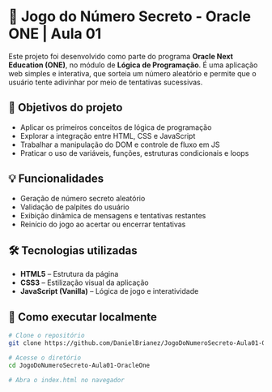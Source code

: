 # 🎲 Jogo do Número Secreto - Oracle ONE | Aula 01

Este projeto foi desenvolvido como parte do programa **Oracle Next Education (ONE)**, no módulo de **Lógica de Programação**. É uma aplicação web simples e interativa, que sorteia um número aleatório e permite que o usuário tente adivinhar por meio de tentativas sucessivas.

## 🧠 Objetivos do projeto

- Aplicar os primeiros conceitos de lógica de programação
- Explorar a integração entre HTML, CSS e JavaScript
- Trabalhar a manipulação do DOM e controle de fluxo em JS
- Praticar o uso de variáveis, funções, estruturas condicionais e loops

## 💡 Funcionalidades

- Geração de número secreto aleatório
- Validação de palpites do usuário
- Exibição dinâmica de mensagens e tentativas restantes
- Reinício do jogo ao acertar ou encerrar tentativas

## 🛠️ Tecnologias utilizadas

- **HTML5** – Estrutura da página
- **CSS3** – Estilização visual da aplicação
- **JavaScript (Vanilla)** – Lógica de jogo e interatividade

## 🚀 Como executar localmente

```bash
# Clone o repositório
git clone https://github.com/DanielBrianez/JogoDoNumeroSecreto-Aula01-OracleOne.git

# Acesse o diretório
cd JogoDoNumeroSecreto-Aula01-OracleOne

# Abra o index.html no navegador

